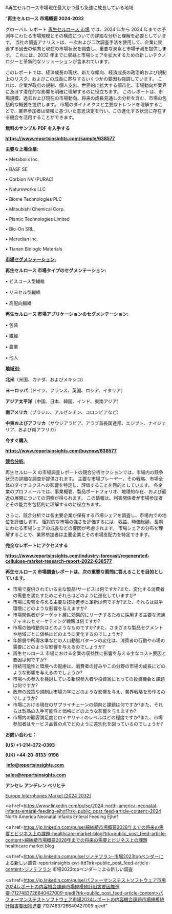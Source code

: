 #再生セルロース市場現在最大かつ最も急速に成長している地域


"<strong>再生セルロース 市場概要 2024-2032</strong>

グローバル レポート <a href=https://www.reportsinsights.com/sample/638577>再生セルロース 市場</a> では、2024 年から 2024 年までの予測年にわたる市場規模とその構成についての詳細な分析と理解を必要としています。 当社の調査アナリストは、一次および二次調査手法を使用して、企業に関連する過去の傾向と現在の市場状況を調査し、重要な洞察と市場予測を提供します。 これには、2032 年までに収益と市場シェアを拡大​​するための新しいテクノロジーと革新的なソリューションが含まれています。

このレポートでは、経済成長の現状、新たな傾向、経済成長の政治的および規制上のリスク、およびこの成長に寄与するいくつかの要因も強調しています。 これは、企業が政府の規制、個人支出、世界的に拡大する都市化、市場動向が業界に及ぼす潜在的な影響を明確に理解するのに役立ちます。 このレポートは、市場規模、過去および現在の市場動向、将来の成長見通しの分析を含む、市場の包括的な概要を提供します。 市場のダイナミクスと主要なトレンドを理解することで、業界参加者は情報に基づいた意思決定を行い、この進化する状況に存在する機会を活用することができます。

<strong><b>無料のサンプル PDF を入手する</b></strong>

<a href=https://www.reportsinsights.com/sample/638577><strong><u>https://www.reportsinsights.com/sample/638577</u></strong></a>

<strong>主要な上場企業:</strong>

• Metabolix Inc.

• BASF SE

• Corbion NV (PURAC)

• Natureworks LLC

• Biome Technologies PLC

• Mitsubishi Chemical Corp.

• Plantic Technologies Limited

• Bio-On SRL.

• Meredian Inc.

• Tianan Biologic Materials

<strong><u>市場セグメンテーション</u></strong><strong><u>:</u></strong>

<strong>再生セルロース 市場タイプのセグメンテーション:</strong>

• ビスコース型繊維

• リヨセル型繊維

• 高配向繊維

<strong>再生セルロース 市場アプリケーションのセグメンテーション:</strong>

• 包装

• 繊維

• 農業

• 他人

<strong><u>地域別</u></strong><strong><u>:</u></strong>

<strong>北米</strong>（米国、カナダ、およびメキシコ）

<strong>ヨーロッパ</strong>（ドイツ、フランス、英国、ロシア、イタリア）

<strong>アジア太平洋</strong>（中国、日本、韓国、インド、東南アジア）

<strong>南アメリカ</strong>（ブラジル、アルゼンチン、コロンビアなど）

<strong>中東およびアフリカ</strong>（サウジアラビア、アラブ首長国連邦、エジプト、ナイジェリア、および南アフリカ）

<strong>今すぐ購入</strong>

<a href=https://www.reportsinsights.com/buynow/638577><strong><u>https://www.reportsinsights.com/buynow/638577</u></strong></a>

<strong><u>競合分析:</u></strong>

再生セルロース の市場調査レポートの競合分析セクションでは、市場内の競争状況の詳細な調査が提供されます。 主要な市場プレーヤー、その戦略、市場全体のダイナミクスへの影響を特定し、評価することを目的としています。 各企業のプロフィールでは、事業概要、製品ポートフォリオ、地理的存在、および最近の展開についての洞察が得られます。 この情報は、利害関係者が市場参加者とその能力を包括的に理解するのに役立ちます。

さらに、競合分析では各主要企業が保有する市場シェアを調査し、市場内での地位を評価します。 相対的な市場の強さを評価するには、収益、時価総額、長期にわたる市場シェアの成長などの要因が考慮されます。 市場シェアの分布を理解することで、業界参加者は主要企業とその市場支配力を特定できます。

<strong>完全なレポートにアクセスする</strong>

<a href=https://www.reportsinsights.com/industry-forecast/regenerated-cellulose-market-research-report-2022-638577><strong><u><b>https://www.reportsinsights.com/industry-forecast/regenerated-cellulose-market-research-report-2022-638577</b></u></strong></a>

<strong><b>再生セルロース 市場調査レポートは、次の重要な質問に答えることを目的としています。</b></strong>
<ul>
  <li>市場で提供されている主な製品/サービスは何ですか?また、変化する消費者の需要を満たすためにそれらはどのように進化していますか?</li>
  <li>市場に影響を与える主要な技術進歩と革新は何ですか?また、それらは競争環境にどのような影響を与えますか?</li>
  <li>市場関係者がターゲット層に効果的にリーチするために採用する主要な流通チャネルとマーケティング戦略は何ですか?</li>
  <li>市場の価格動向はどのようなものですか?また、さまざまな製品セグメントや地域ごとに価格はどのように変化するのでしょうか?</li>
  <li>年齢層や所得水準などの人口動態パターンの変化は、消費者の行動や市場の需要にどのような影響を与えるのでしょうか?</li>
  <li>再生セルロース 市場における企業の収益性に影響を与える主なコスト要因と要因は何ですか?</li>
  <li>持続可能性と環境への配慮は、消費者の好みやこの分野の市場の成長にどのような影響を与えるのでしょうか?</li>
  <li>市場への参入を検討している新規参入者や投資家にとっての投資機会と課題は何ですか?</li>
  <li>政府の政策や規制は市場力学にどのような影響を与え、業界戦略を形作るのでしょうか?</li>
  <li>市場における現在のサプライチェーンの傾向と課題は何ですか?また、それらは製品の入手可能性と価格にどのような影響を与えますか?</li>
  <li>市場内の顧客満足度とロイヤリティのレベルはどの程度ですか?また、市場参加者はサービス品質の点でどのように差別化を図っているのでしょうか?</li>
</ul>
<strong>お問い合わせ：</strong>

<strong>(US) +1-214-272-0393</strong>

<strong>(UK) +44-20-8133-9198</strong>

<strong> </strong><a href=info@reportsinsights.com><strong><u>info@reportsinsights.com</u></strong></a>

<a href=sales@reportsinsights.com><strong><u>sales@reportsinsights.com</u></strong></a>

<strong>アンセレ アンデレン ベリヒテ</strong>

<a href=https://www.linkedin.com/pulse/europe-interphones-markets-trends-growth-8rkaf/>Europe Interphones Market [2024 2032]</a>

<a href=https://www.linkedin.com/pulse/2024-north-america-neonatal-infants-enteral-feeding-ejhnf?trk=public_post_feed-article-content>2024 North America Neonatal Infants Enteral Feeding Ejhnf</a>

<a href=https://jp.linkedin.com/pulse/綿紡績市場概要2028年までの将来の需要とビジネス上の課題-healthcare-market-blog?trk=public_post_feed-article-content>綿紡績市場概要2028年までの将来の需要とビジネス上の課題 healthcare market blog</a>

<a href=https://jp.linkedin.com/pulse/ジノテフラン-市場2023topベンダーによる新しい調査-reportsinsights-pvt-ltd?trk=public_post_feed-article-content>ジノテフラン 市場2023topベンダーによる新しい調査</a>

<a href=https://jp.linkedin.com/pulse/パフォーマンステストソフトウェア市場2024レポートの内容機会課題市場規模統計阻害要因推進要-7127483726640427009-qjedf?trk=public_post_feed-article-content>パフォーマンステストソフトウェア市場2024レポートの内容機会課題市場規模統計阻害要因推進要 7127483726640427009 qjedf</a>"
